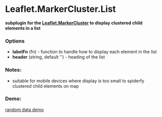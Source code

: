 # Leaflet.MarkerCluster.List
**subplugin for the [Leaflet.MarkerCluster](https://github.com/Leaflet/Leaflet.markercluster) to display clustered child elements in a list**


### Options
 * **labelFn** (fn) - function to handle how to display each element in the list
 * **header** (string, default '') - heading of the list 


### Notes:
 - suitable for mobile devices where display is too small to spiderfy clustered child elements on map


### Demo:
[random data demo](https://adammertel.github.io/https://github.com/adammertel/Leaflet.MarkerCluster.List/demo/demo1.html)
